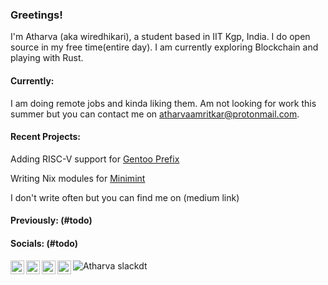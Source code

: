 ### Greetings!
I'm Atharva (aka wiredhikari), a student based in IIT Kgp, India. I do open source in my free time(entire day). I am currently exploring Blockchain and playing with Rust.

#### Currently:
I am doing remote jobs and kinda liking them. Am not looking for work this summer but you can contact me on atharvaamritkar@protonmail.com.

#### Recent Projects:

Adding RISC-V support for [Gentoo Prefix](github.com/gentoo/prefix)

Writing Nix modules for [Minimint](github.com/fedimint/minimint)


I don't write often but you can find me on (medium link)

#### Previously: (#todo)


#### Socials: (#todo)
<a href="[https://discord.gg/XTW52Kt](https://discord.com/users/442898394797572119)">
  <img align="left" alt="Wiredhikari's Discord" width="22px" src="https://raw.githubusercontent.com/peterthehan/peterthehan/master/assets/discord.svg" />
</a>
<a href="https://twitter.com/wired_hikari">
  <img align="left" alt="Atharva | Twitter" width="22px" src="https://raw.githubusercontent.com/peterthehan/peterthehan/master/assets/twitter.svg" />
</a>
<a href="https://www.linkedin.com/in/atharvaamritkar/">
  <img align="left" alt="Atharva LinkedIN" width="22px" src="https://raw.githubusercontent.com/peterthehan/peterthehan/master/assets/linkedin.svg" />
</a> 
 <a href="https://www.linkedin.com/in/atharvaamritkar/">
  <img align="left" alt="Atharva telegram" width="22px"src="https://upload.wikimedia.org/wikipedia/commons/8/82/Telegram_logo.svg" />
</a>
 <a href="https://www.linkedin.com/in/atharvaamritkar/">
  <img align="left" alt="Atharva slackdt"="22px"src="https://worldvectorlogo.com/download/slack-new-logo.svg" />
</a>

<!-- ![Metrics](https://metrics.lecoq.io/wiredhikari?template=classic&isocalendar=1&habits=1&music=1&stars=1&isocalendar.duration=half-year&stars.limit=4&habits.from=202&habits.days=14&habits.facts=true&habits.charts=false&habits.charts.type=chartist&habits.trim=false&music.limit=4&music.played.at=false&music.time.range=short&music.top.type=tracks&music.user=.user.login&config.timezone=Asia%2FKolkata) -->
